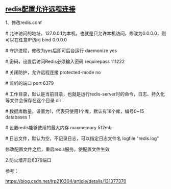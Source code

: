 ## [redis配置允许远程连接](https://www.cnblogs.com/haoxuanchen2014/p/17922483.html)

1、修改redis.conf

\# 允许访问的地址，127.0.0.1为本机，也就是只允许本机访问，修改为0.0.0.0，则可以在任意IP访问
bind 0.0.0.0

\# 守护进程，修改为yes后即可后台运行
daemonize yes

\# 密码，设置后访问Redis必须输入密码
requirepass 111222

\# 关闭防护，允许远程连接
protected-mode no

\# 监听的端口
port 6379

\# 工作目录，默认是当前目录，也就是运行redis-server时的命令，日志、持久化等文件会保存在这个目录
dir .

\# 数据库数量，设置为1，代表只使用1个库，默认有16个库，编号0~15
databases 1

\# 设置redis能够使用的最大内存
maxmemory 512mb

\# 日志文件，默认为空，不记录日志，可以指定日志文件名
logfile "redis.log"

 

修改配置文件之后，重启redis服务，使配置文件生效

2.防火墙开启6379端口

参考： 

https://blog.csdn.net/lrp210304/article/details/131377370